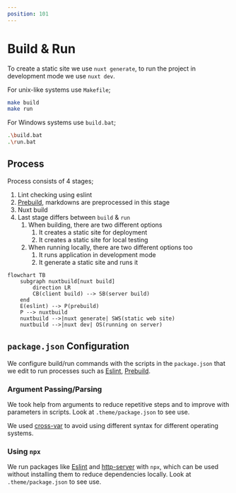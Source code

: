 ```yaml
---
position: 101
---
```


# Build & Run

To create a static site we use `nuxt generate`, to run the project in
development mode we use `nuxt dev`.

For unix-like systems use `Makefile`;

```bash
make build
make run
```

For Windows systems use `build.bat`;

```bash
.\build.bat
.\run.bat
```

## Process

Process consists of 4 stages;

1. Lint checking using eslint
1. [Prebuild][], markdowns are preprocessed in this stage
1. Nuxt build
1. Last stage differs between `build` & `run`
   1. When building, there are two different options
      1. It creates a static site for deployment
      1. It creates a static site for local testing
   1. When running locally, there are two different options too
      1. It runs application in development mode
      1. It generate a static site and runs it

```mermaid
flowchart TB
    subgraph nuxtbuild[nuxt build]
        direction LR
        CB(client build) --> SB(server build)
    end
    E(eslint) --> P(prebuild)
    P --> nuxtbuild
    nuxtbuild -->|nuxt generate| SWS(static web site)
    nuxtbuild -->|nuxt dev| OS(running on server)
```

## `package.json` Configuration

We configure build/run commands with the scripts in the `package.json` that we
edit to run processes such as [Eslint][], [Prebuild][].

### Argument Passing/Parsing

We took help from arguments to reduce repetitive steps and to improve with
parameters in scripts. Look at `.theme/package.json` to see use.

We used [cross-var](https://www.npmjs.com/package/cross-var) to avoid using
different syntax for different operating systems.

### Using `npx`

We run packages like [Eslint][] and [http-server][] with `npx`, which can be
used without installing them to reduce dependencies locally. Look at
`.theme/package.json` to see use.

[Eslint]: https://eslint.org/
[http-server]: https://www.npmjs.com/package/http-server
[Prebuild]: https://github.com/mouseless/prebuild
